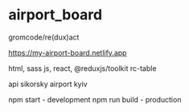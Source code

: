 # airport_board

gromcode/re(dux)act

https://my-airport-board.netlify.app

html, sass
js, react, @reduxjs/toolkit
rc-table

api sikorsky airport kyiv

npm start - development
npm run build - production
